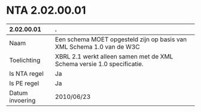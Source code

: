 # NTA 2.02.00.01

 2.02.00.01 | . 
 :--- | :--- 
 Naam | Een schema MOET opgesteld zijn op basis van XML Schema 1.0 van de W3C 
 Toelichting | XBRL 2.1 werkt alleen samen met de XML Schema versie 1.0 specificatie. 
 Is NTA regel | Ja 
 Is PE regel | Ja 
 Datum invoering | 2010/06/23 
